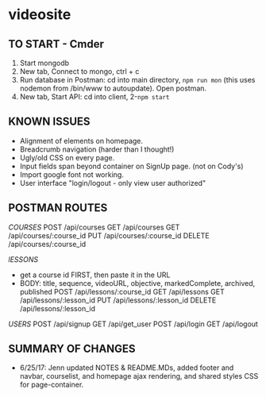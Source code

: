 # videosite

## TO START - Cmder
1. Start mongodb
2. New tab, Connect to mongo, ctrl + c
3. Run database in Postman: cd into main directory, `npm run mon` (this uses nodemon from /bin/www to autoupdate). Open postman.
4. New tab, Start API: cd into client, 2-`npm start`

## KNOWN ISSUES
- Alignment of elements on homepage.
- Breadcrumb navigation (harder than I thought!)
- Ugly/old CSS on every page.
- Input fields span beyond container on SignUp page. (not on Cody's)
- Import google font not working.
- User interface "login/logout - only view user authorized"


## POSTMAN ROUTES
*COURSES*
POST /api/courses
GET /api/courses
GET /api/courses/:course_id
PUT /api/courses/:course_id
DELETE /api/courses/:course_id

*lESSONS*
- get a course id FIRST, then paste it in the URL
- BODY: title, sequence, videoURL, objective, markedComplete, archived, published
POST /api/lessons/:course_id
GET /api/lessons
GET /api/lessons/:lesson_id
PUT /api/lessons/:lesson_id
DELETE /api/lessons/:lesson_id

*USERS*
POST /api/signup
GET /api/get_user
POST /api/login
GET /api/logout

## SUMMARY OF CHANGES 
- 6/25/17: Jenn updated NOTES & README.MDs, added footer and navbar, courselist, and homepage ajax rendering, and shared styles CSS for page-container.
